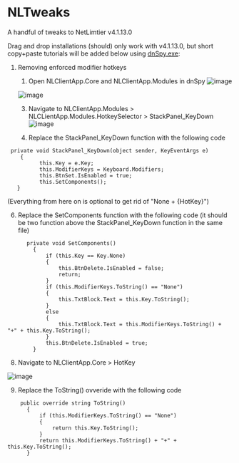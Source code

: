 # NLTweaks
A handful of tweaks to NetLimtier v4.1.13.0

Drag and drop installations (should) only work with v4.1.13.0, but short copy+paste tutorials will be added below using [dnSpy.exe](https://github.com/dnSpy/dnSpy):

1. Removing enforced modifier hotkeys
   1. Open NLClientApp.Core and NLClientApp.Modules in dnSpy
   ![image](https://github.com/kanye4king/NLTweaks/assets/124884528/ee3234a6-2879-47ce-b723-df39ca205ee4)

   ![image](https://github.com/kanye4king/NLTweaks/assets/124884528/3e1c2e02-2df9-4141-a367-55c8de855f3b)
   
   3. Navigate to NLClientApp.Modules > NLCLientApp.Modules.HotkeySelector > StackPanel_KeyDown
   ![image](https://github.com/kanye4king/NLTweaks/assets/124884528/f1d8f664-3b93-41fb-8315-348df18c6242)

   5. Replace the StackPanel_KeyDown function with the following code
   
  ```
   private void StackPanel_KeyDown(object sender, KeyEventArgs e)
      {
        	this.Key = e.Key;
        	this.ModifierKeys = Keyboard.Modifiers;
        	this.BtnSet.IsEnabled = true;
        	this.SetComponents();
     }
```
   (Everything from here on is optional to get rid of "None + {HotKey}")

   6. Replace the SetComponents function with the following code (it should be two function above the StackPanel_KeyDown function in the same file)
```
      private void SetComponents()
		{
			if (this.Key == Key.None)
			{
				this.BtnDelete.IsEnabled = false;
				return;
			}
			if (this.ModifierKeys.ToString() == "None")
			{
				this.TxtBlock.Text = this.Key.ToString();
			}
			else
			{
				this.TxtBlock.Text = this.ModifierKeys.ToString() + "+" + this.Key.ToString();
			}
			this.BtnDelete.IsEnabled = true;
		}
```
   8. Navigate to NLClientApp.Core > HotKey

   ![image](https://github.com/kanye4king/NLTweaks/assets/124884528/f308ff14-3dad-4a64-8b05-125ac21458f3)

   9. Replace the ToString() ovveride with the following code
  ```
      public override string ToString()
		{
			if (this.ModifierKeys.ToString() == "None")
			{
				return this.Key.ToString();
			}
			return this.ModifierKeys.ToString() + "+" + this.Key.ToString();
		}
  ```

   
  




